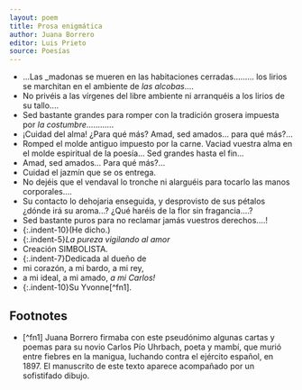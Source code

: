 ```yaml
---
layout: poem
title: Prosa enigmática
author: Juana Borrero
editor: Luis Prieto
source: Poesías 
---
```


- ...Las _madonas se mueren en las habitaciones cerradas......... los lirios se marchitan en el ambiente de _las alcobas_....
- No privéis a las vírgenes del libre ambiente ni arranquéis a los lirios de su tallo....
- Sed bastante grandes para romper con la tradición grosera impuesta por _la costumbre_............
- ¡Cuidad del alma! ¿Para qué más? Amad, sed amados... para qué más?...
- Romped el molde antiguo impuesto por la carne. Vaciad vuestra alma en el molde espiritual de la poesía... Sed grandes hasta el fin...
- Amad, sed amados... Para qué más?... 
- Cuidad el jazmín que se os entrega. 
- No dejéis que el vendaval lo tronche ni alarguéis para tocarlo las manos corporales....
- Su contacto lo dehojaria enseguida, y desprovisto de sus pétalos ¿dónde irá su aroma...? ¿Qué haréis de la flor sin fragancia....? 
- Sed bastante puros para no reclamar jamás vuestros derechos....!
- {:.indent-10}(He dicho.)
- {:.indent-5}_La pureza vigilando al amor_
- Creación SIMBOLISTA.
- {:.indent-7}Dedicada al dueño de
- mi corazón, a mi bardo, a mi rey,
- a mi ideal, a mi amado, _a mi Carlos!_
- {:.indent-10}Su Yvonne[^fn1].

## Footnotes

- [^fn1] Juana Borrero firmaba con este pseudónimo algunas cartas y poemas para su novio Carlos Pío Uhrbach, poeta y mambí, que murió entre fiebres en la manigua, luchando contra el ejército español, en 1897. El manuscrito de este texto aparece acompañado por un sofistifado dibujo. 

[^fn3]: Another footnote. Why not?
